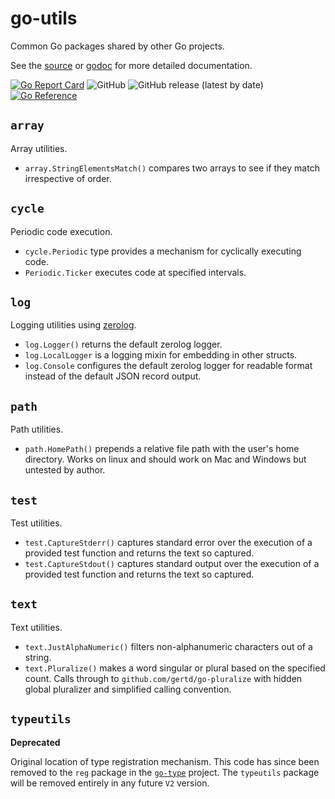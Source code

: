 # go-utils

Common Go packages shared by other Go projects.

See the [source](https://github.com/madkins23/go-utils)
or [godoc](https://godoc.org/github.com/madkins23/go-utils) for more detailed documentation.

[![Go Report Card](https://goreportcard.com/badge/github.com/madkins23/go-utils)](https://goreportcard.com/report/github.com/madkins23/go-utils)
![GitHub](https://img.shields.io/github/license/madkins23/go-utils)
![GitHub release (latest by date)](https://img.shields.io/github/v/release/madkins23/go-utils)
[![Go Reference](https://pkg.go.dev/badge/github.com/madkins23/go-utils.svg)](https://pkg.go.dev/github.com/madkins23/go-utils)

## `array`

Array utilities.

* `array.StringElementsMatch()` compares two arrays to see if they match irrespective of order.

## `cycle`

Periodic code execution.

* `cycle.Periodic` type provides a mechanism for cyclically executing code.
* `Periodic.Ticker` executes code at specified intervals.

## `log`

Logging utilities using [zerolog](https://github.com/rs/zerolog).

* `log.Logger()` returns the default zerolog logger.
* `log.LocalLogger` is a logging mixin for embedding in other structs.
* `log.Console` configures the default zerolog logger for readable format
  instead of the default JSON record output.

## `path`

Path utilities.

* `path.HomePath()` prepends a relative file path with the user's home directory.
  Works on linux and should work on Mac and Windows but untested by author.

## `test`

Test utilities.

* `test.CaptureStderr()` captures standard error over the execution
of a provided test function and returns the text so captured.
* `test.CaptureStdout()` captures standard output over the execution
of a provided test function and returns the text so captured.

## `text`

Text utilities.

* `text.JustAlphaNumeric()` filters non-alphanumeric characters out of a string.
* `text.Pluralize()` makes a word singular or plural based on the specified count.
  Calls through to `github.com/gertd/go-pluralize` with hidden global pluralizer
  and simplified calling convention.

## `typeutils`

**Deprecated**

Original location of type registration mechanism.
This code has since been removed to the `reg` package in the
[`go-type`](https://github.com/madkins23/go-type) project.
The `typeutils` package will be removed entirely in any future `V2` version.
